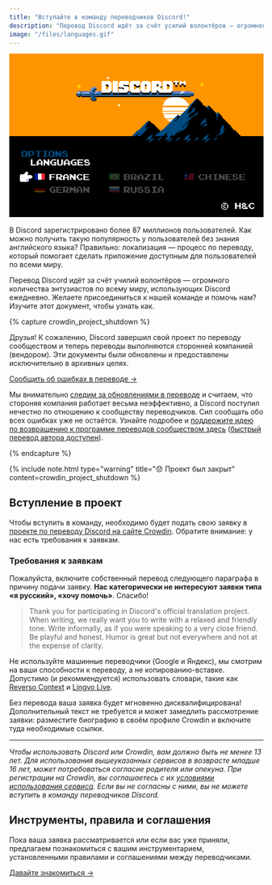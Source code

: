 ```yaml
---
title: "Вступайте в команду переводчиков Discord!"
description: "Перевод Discord идёт за счёт усилий волонтёров — огромного количества энтузиастов по всему миру, использующих Discord ежедневно. Желаете помочь нам? Узнайте как вступить в команду!"
image: "/files/languages.gif"
---
```


![Анимация выбора языка](/files/languages.gif)

В Discord зарегистрировано более 87 миллионов пользователей. Как можно получить такую популярность у пользователей без знания английского языка? Правильно: локализация — процесс по переводу, который помогает сделать приложение доступным для пользователей по всеми миру.

Перевод Discord идёт за счёт училий волонтёров — огромного количества энтузиастов по всему миру, использующих Discord ежедневно. Желаете присоединиться к нашей команде и помочь нам? Изучите этот документ, чтобы узнать как.

{% capture crowdin_project_shutdown %}

Друзья! К сожалению, Discord завершил свой проект по переводу сообществом и теперь переводы выполняются сторонней компанией (вендором). Эти документы были обновлены и предоставлены исключительно в архивных целях.

[Сообщить об ошибках в переводе →](https://dis.gd/lang-feedback)

Мы внимательно [следим за обновлениями в переводе][monitoring_repo] и считаем, что стороняя компания работает весьма неэффективно, а Discord поступил нечестно по отношению к сообществу переводчиков. Сил сообщать обо всех ошибках уже не остаётся. Узнайте подробее и [поддержите идею по возвращению к программе переводов сообществом здесь][feedback_idea] ([быстрый перевод автора доступен][feedback_idea_ru]).

[monitoring_repo]: https://github.com/Sasha-Sorokin/ru-i18n-issues
[feedback_idea]: https://support.discordapp.com/hc/ru-ru/community/posts/360035224931
[feedback_idea_ru]: https://telegra.ph/Perevod-Discord-vernites-k-perevodu-soobshchestvom-06-07

{% endcapture %}

{% include note.html type="warning" title="😞 Проект был закрыт" content=crowdin_project_shutdown %}

## Вступление в проект

Чтобы вступить в команду, необходимо будет подать свою заявку в [проекте по переводу Discord на сайте Crowdin][discord_crowdin]. Обратите внимание: у нас есть требования к заявкам.

### Требования к заявкам

Пожалуйста, включите собственный перевод следующего параграфа в причину подачи заявку. **Нас категорически не интересуют заявки типа «я русский», «хочу помочь»**. Спасибо!

> Thank you for participating in Discord's official translation project. When writing, we really want you to write with a relaxed and friendly tone. Write informally, as if you were speaking to a very close friend. Be playful and honest. Humor is great but not everywhere and not at the expense of clarity.

Не используйте машинные переводчики (Google и Яндекс), мы смотрим на ваши способности к переводу, а не копированию-вставке. Допустимо (и рекоммендуется) использовать словари, такие как [Reverso Context][reverso_context] и [Lingvo Live][lingvo_live].

Без перевода ваша заявка будет мгновенно дисквалифицирована! Дополнительный текст не требуется и может замедлить рассмотрение заявки: разместите биографию в своём профиле Crowdin и включите туда необходимые ссылки.

---

*Чтобы использовать Discord или Crowdin, вам должно быть не менее 13 лет. Для использования вышеуказанных сервисов в возврасте младше 16 лет, может потребоваться согласие родителя или опекуна. При регистрации на Crowdin, вы соглашаетесь с их [условиями использования сервиса][crowdin_tos]. Если вы не согласны с ними, вы не можете вступить в команду переводчиков Discord.*


## Инструменты, правила и соглашения

Пока ваша заявка рассматривается или если вас уже приняли, предлагаем познакомиться с вашим инструментарием, установленными правилами и соглашениями между переводчиками.

[Давайте знакомиться →](docs/translation)

[discord_crowdin]: https://crowdin.com/project/discord
[reverso_context]: https://context.reverso.net
[lingvo_live]: https://www.lingvolive.com
[crowdin_tos]: https://support.crowdin.com/terms/
